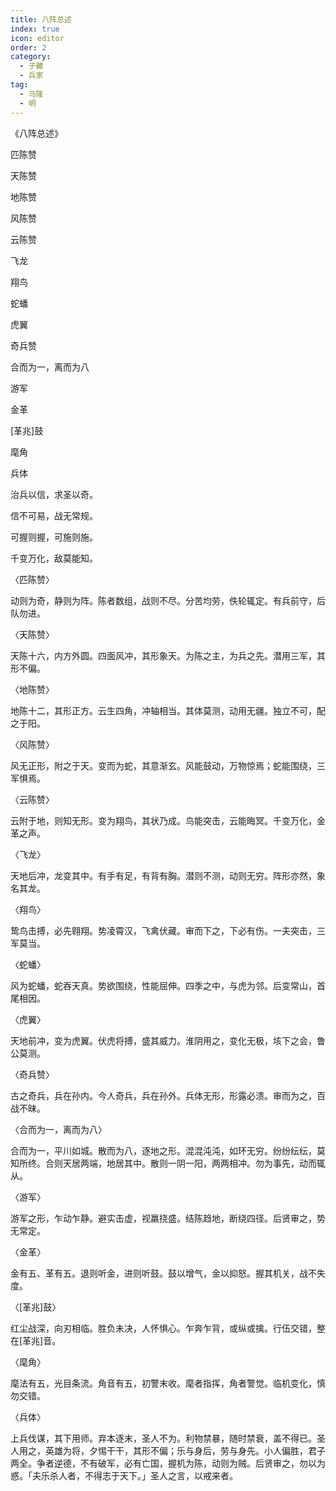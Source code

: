 ```yaml
---
title: 八阵总述
index: true
icon: editor
order: 2
category:
  - 子藏
  - 兵家
tag:
  - 马隆
  - 明
---
```


《八阵总述》  

匹陈赞  

天陈赞  

地陈赞  

风陈赞  

云陈赞  

飞龙  

翔鸟  

蛇蟠  

虎翼  

奇兵赞  

合而为一，离而为八  

游军  

金革  

[革兆]鼓  

麾角  

兵体  

治兵以信，求圣以奇。  

信不可易，战无常规。  

可握则握，可施则施。  

千变万化，敌莫能知。  

〈匹陈赞〉  

动则为奇，静则为阵。陈者数组，战则不尽。分苦均劳，佚轮辄定。有兵前守，后队勿进。  

〈天陈赞〉  

天陈十六，内方外圆。四面风冲，其形象天。为陈之主，为兵之先。潜用三军，其形不偏。  

〈地陈赞〉  

地陈十二，其形正方。云生四角，冲轴相当。其体莫测，动用无疆。独立不可，配之于阳。  

〈风陈赞〉  

风无正形，附之于天。变而为蛇，其意渐玄。风能鼓动，万物惊焉；蛇能围绕，三军惧焉。  

〈云陈赞〉  

云附于地，则知无形。变为翔鸟，其状乃成。鸟能突击，云能晦冥。千变万化，金革之声。  

〈飞龙〉  

天地后冲，龙变其中。有手有足，有背有胸。潜则不测，动则无穷。阵形亦然，象名其龙。  

〈翔鸟〉  

鸷鸟击搏，必先翱翔。势凌霄汉，飞禽伏藏。审而下之，下必有伤。一夫突击，三军莫当。  

〈蛇蟠〉  

风为蛇蟠，蛇吞天真。势欲围绕，性能屈伸。四季之中，与虎为邻。后变常山，首尾相因。  

〈虎翼〉  

天地前冲，变为虎翼。伏虎将搏，盛其威力。淮阴用之，变化无极，垓下之会，鲁公莫测。  

〈奇兵赞〉  

古之奇兵，兵在孙内。今人奇兵，兵在孙外。兵体无形，形露必溃。审而为之，百战不昧。  

〈合而为一，离而为八〉  

合而为一，平川如城。散而为八，逐地之形。混混沌沌，如环无穷。纷纷纭纭，莫知所终。合则天居两端，地居其中。散则一阴一阳，两两相冲。勿为事先，动而辄从。  

〈游军〉  

游军之形，乍动乍静。避实击虚，视羸挠盛。结陈趋地，断绕四径。后贤审之，势无常定。  

〈金革〉  

金有五、革有五。退则听金，进则听鼓。鼓以增气，金以抑怒。握其机关，战不失度。  

〈[革兆]鼓〉  

红尘战深，向刃相临。胜负未决，人怀惧心。乍奔乍背，或纵或擒。行伍交错，整在[革兆]音。  

〈麾角〉  

麾法有五，光目条流。角音有五，初警末收。麾者指挥，角者警觉。临机变化，慎勿交错。  

〈兵体〉  

上兵伐谋，其下用师。弃本逐末，圣人不为。利物禁暴，随时禁衰，盖不得已。圣人用之，英雄为将，夕惕干干，其形不偏；乐与身后，劳与身先。小人偏胜，君子两全。争者逆德，不有破军，必有亡国，握机为陈，动则为贼。后贤审之，勿以为惑。「夫乐杀人者，不得志于天下。」圣人之言，以戒来者。  
